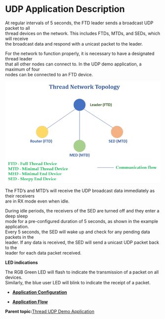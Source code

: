 # UDP Application Description

At regular intervals of 5 seconds, the FTD leader sends a broadcast UDP packet to all<br /> thread devices on the network. This includes FTDs, MTDs, and SEDs, which will receive<br /> the broadcast data and respond with a unicast packet to the leader.

For the network to function properly, it is necessary to have a designated thread leader<br /> that all other nodes can connect to. In the UDP demo application, a maximum of four<br /> nodes can be connected to an FTD device.

![](GUID-4CB89B10-0CF9-4342-BB64-F1BF12792B93-low.png)

The FTD’s and MTD’s will receive the UDP broadcast data immediately as their receivers<br /> are in RX mode even when idle.

During idle periods, the receivers of the SED are turned off and they enter a deep sleep<br /> mode for a pre-configured duration of 5 seconds, as shown in the example application.<br /> Every 5 seconds, the SED will wake up and check for any pending data packets in the<br /> leader. If any data is received, the SED will send a unicast UDP packet back to the<br /> leader for each data packet received.

**LED indications**

The RGB Green LED will flash to indicate the transmission of a packet on all devices.<br /> Similarly, the blue user LED will blink to indicate the receipt of a packet.

-   **[Application Configuration](GUID-4C77E6EE-92BE-4B14-BF2B-D92DD925D430.md)**  

-   **[Application Flow](GUID-2DA4B34D-175F-41FB-BDD9-7E89E7470D2C.md)**  


**Parent topic:**[Thread UDP Demo Application](GUID-B9324B07-E12F-4AC3-B913-1E4A7C5C0E9E.md)

